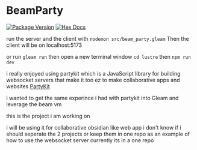 # BeamParty

[![Package Version](https://img.shields.io/hexpm/v/beam_party)](https://hex.pm/packages/beam_party)
[![Hex Docs](https://img.shields.io/badge/hex-docs-ffaff3)](https://hexdocs.pm/beam_party/)


run the server and the client with `nodemon src/beam_party.gleam`
Then the client will be on localhost:5173 

or run `gleam run` then open a new terminal window `cd lustre` then `npm run dev`

i really enjoyed using partykit which is a JavaScript library for building websocket servers that make it too ez to make collaborative apps and websites
[PartyKit](https://www.partykit.io/) 

i wanted to get the same experince i had with partykit into Gleam and leverage the beam vm

this is the project i am working on

i will be using it for collaborative obsidian like web app i don't know if i should seperate the 2 projects or keep them in one repo as an example of how to use the websocket server currently its in a one repo
